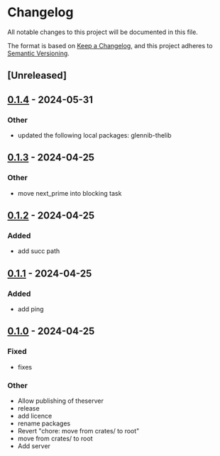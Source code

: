 # Changelog
All notable changes to this project will be documented in this file.

The format is based on [Keep a Changelog](https://keepachangelog.com/en/1.0.0/),
and this project adheres to [Semantic Versioning](https://semver.org/spec/v2.0.0.html).

## [Unreleased]

## [0.1.4](https://github.com/glennib/example-workspace-rs/compare/glennib-theserver-v0.1.3...glennib-theserver-v0.1.4) - 2024-05-31

### Other
- updated the following local packages: glennib-thelib

## [0.1.3](https://github.com/glennib/example-workspace-rs/compare/glennib-theserver-v0.1.2...glennib-theserver-v0.1.3) - 2024-04-25

### Other
- move next_prime into blocking task

## [0.1.2](https://github.com/glennib/example-workspace-rs/compare/glennib-theserver-v0.1.1...glennib-theserver-v0.1.2) - 2024-04-25

### Added
- add succ path

## [0.1.1](https://github.com/glennib/example-workspace-rs/compare/glennib-theserver-v0.1.0...glennib-theserver-v0.1.1) - 2024-04-25

### Added
- add ping

## [0.1.0](https://github.com/glennib/example-workspace-rs/releases/tag/glennib-theserver-v0.1.0) - 2024-04-25

### Fixed
- fixes

### Other
- Allow publishing of theserver
- release
- add licence
- rename packages
- Revert "chore: move from crates/ to root"
- move from crates/ to root
- Add server
